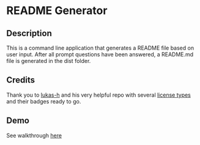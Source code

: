 # README Generator

## Description
This is a command line application that generates a README file based on user input. After all prompt questions have been answered, a README.md file is generated in the dist folder.

## Credits
Thank you to [lukas-h](https://gist.github.com/lukas-h) and his very helpful repo with several [license types](https://gist.github.com/lukas-h/2a5d00690736b4c3a7ba) and their badges ready to go.

## Demo
See walkthrough [here]()